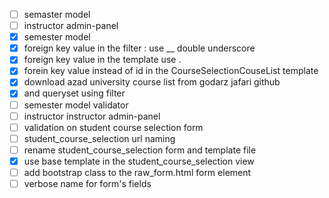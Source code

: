 - [ ] semaster model
- [ ] instructor admin-panel
- [x] semester model
- [x] foreign key value in the filter : use \_\_ double underscore
- [x] foreign key value in the template use .
- [x] forein key value instead of id in the CourseSelectionCouseList template
- [x] download azad university course list from godarz jafari github
- [x] and queryset using filter
- [ ] semester model validator
- [ ] instructor instructor admin-panel
- [ ] validation on student course selection form
- [ ] student_course_selection url naming
- [ ] rename student_course_selection form and template file
- [x] use base template in the student_course_selection view
- [ ] add bootstrap class to the raw_form.html form element
- [ ] verbose name for form's fields
